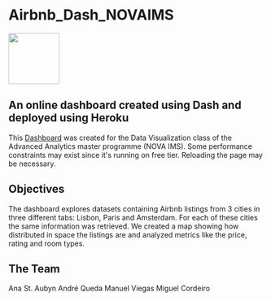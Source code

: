 # Airbnb_Dash_NOVAIMS

<img src="http://www.theriver.asia/wp-content/uploads/2020/01/pngkey.com-airbnb-logo-png-605967.png" width="100"/>

## An online dashboard created using Dash and deployed using Heroku

This [Dashboard](https://airbnb-dash-novaims.herokuapp.com/) was created for the Data Visualization class of the Advanced Analytics master programme (NOVA IMS). Some performance constraints may exist since it's running on free tier. Reloading the page may be necessary.

## Objectives

The dashboard explores datasets containing Airbnb listings from 3 cities in three different tabs: Lisbon, Paris and Amsterdam. For each of these cities the same information was retrieved. We created a map showing how distributed in space the listings are and analyzed metrics like the price, rating and room types.

## The Team

Ana St. Aubyn
André Queda
Manuel Viegas
Miguel Cordeiro
